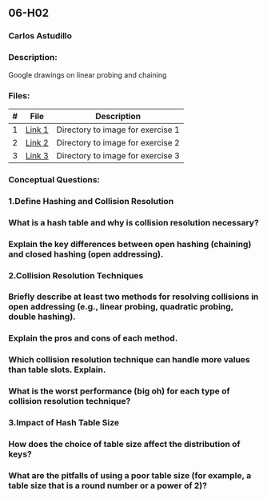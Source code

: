 ## 06-H02
### Carlos Astudillo
### Description:

Google drawings on linear probing and chaining
 
### Files:

|  #  |  File  |  Description  |
| :---: | ---------------- | -------------------------------------------------- |
|  1  |  [Link 1](https://github.com/castudillo5/3013-Algorithms/blob/main/Assignments/06-H02/hashing%20-4.jpg)  |  Directory to image for exercise 1  |
|  2  |  [Link 2](https://github.com/castudillo5/3013-Algorithms/blob/main/Assignments/06-H02/Linear%20probing%20.jpg)  |  Directory to image for exercise 2 |
|  3  |  [Link 3](https://github.com/castudillo5/3013-Algorithms/blob/main/Assignments/06-H02/poor%20table%20sizes.jpg)  |  Directory to image for exercise 3  |



### Conceptual Questions:

### 1.Define Hashing and Collision Resolution
### What is a hash table and why is collision resolution necessary?
### Explain the key differences between open hashing (chaining) and closed hashing (open addressing).

### 2.Collision Resolution Techniques

### Briefly describe at least two methods for resolving collisions in open addressing (e.g., linear probing, quadratic probing, double hashing).
### Explain the pros and cons of each method.
### Which collision resolution technique can handle more values than table slots. Explain.
### What is the worst performance (big oh) for each type of collision resolution technique?

### 3.Impact of Hash Table Size

### How does the choice of table size affect the distribution of keys?
### What are the pitfalls of using a poor table size (for example, a table size that is a round number or a power of 2)?
